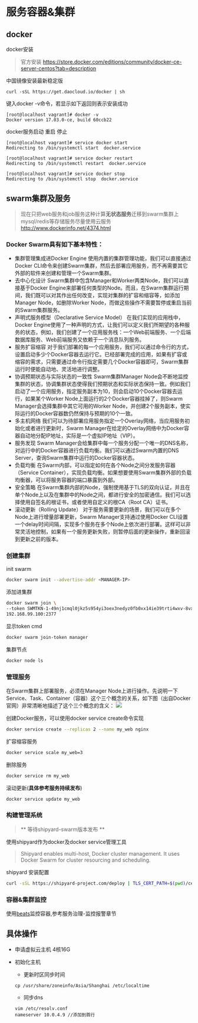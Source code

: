 # 服务容器&集群
## docker 
docker安装

>官方安装 https://store.docker.com/editions/community/docker-ce-server-centos?tab=description

中国镜像安装最新稳定版
```Shell
curl -sSL https://get.daocloud.io/docker | sh
```

键入docker -v命令，若显示如下返回则表示安装成功

```shell
[root@localhost vagrant]# docker -v
Docker version 17.03.0-ce, build 60ccb22
```

docker服务启动 重启 停止

```Shell
[root@localhost vagrant]# service docker start
Redirecting to /bin/systemctl start  docker.service

[root@localhost vagrant]# service docker restart
Redirecting to /bin/systemctl restart  docker.service

[root@localhost vagrant]# service docker stop
Redirecting to /bin/systemctl stop  docker.service
```

## swarm集群及服务
> 现在只把web服务和job服务这种计算**无状态服务**迁移到swarm集群上
> mysql/redis等存储服务尽量使用云服务
> http://www.dockerinfo.net/4374.html

### Docker Swarm具有如下基本特性：
- 集群管理集成进Docker Engine
使用内置的集群管理功能，我们可以直接通过Docker CLI命令来创建Swarm集群，然后去部署应用服务，而不再需要其它外部的软件来创建和管理一个Swarm集群。
- 去中心化设计
Swarm集群中包含Manager和Worker两类Node，我们可以直接基于Docker Engine来部署任何类型的Node。而且，在Swarm集群运行期间，我们既可以对其作出任何改变，实现对集群的扩容和缩容等，如添加Manager Node，如删除Worker Node，而做这些操作不需要暂停或重启当前的Swarm集群服务。
- 声明式服务模型（Declarative Service Model）
在我们实现的应用栈中，Docker Engine使用了一种声明的方式，让我们可以定义我们所期望的各种服务的状态，例如，我们创建了一个应用服务栈：一个Web前端服务、一个后端数据库服务、Web前端服务又依赖于一个消息队列服务。
- 服务扩容缩容
对于我们部署的每一个应用服务，我们可以通过命令行的方式，设置启动多少个Docker容器去运行它。已经部署完成的应用，如果有扩容或缩容的需求，只需要通过命令行指定需要几个Docker容器即可，Swarm集群运行时便能自动地、灵活地进行调整。
- 协调预期状态与实际状态的一致性
Swarm集群Manager Node会不断地监控集群的状态，协调集群状态使得我们预期状态和实际状态保持一致。例如我们启动了一个应用服务，指定服务副本为10，则会启动10个Docker容器去运行，如果某个Worker Node上面运行的2个Docker容器挂掉了，则Swarm Manager会选择集群中其它可用的Worker Node，并创建2个服务副本，使实际运行的Docker容器数仍然保持与预期的10个一致。
- 多主机网络
我们可以为待部署应用服务指定一个Overlay网络，当应用服务初始化或者进行更新时，Swarm Manager在给定的Overlay网络中为Docker容器自动地分配IP地址，实际是一个虚拟IP地址（VIP）。
- 服务发现
Swarm Manager会给集群中每一个服务分配一个唯一的DNS名称，对运行中的Docker容器进行负载均衡。我们可以通过Swarm内置的DNS Server，查询Swarm集群中运行的Docker容器状态。
- 负载均衡
在Swarm内部，可以指定如何在各个Node之间分发服务容器（Service Container），实现负载均衡。如果想要使用Swarm集群外部的负载均衡器，可以将服务容器的端口暴露到外部。
- 安全策略
在Swarm集群内部的Node，强制使用基于TLS的双向认证，并且在单个Node上以及在集群中的Node之间，都进行安全的加密通信。我们可以选择使用自签名的根证书，或者使用自定义的根CA（Root CA）证书。
- 滚动更新（Rolling Update）
对于服务需要更新的场景，我们可以在多个Node上进行增量部署更新，Swarm Manager支持通过使用Docker CLI设置一个delay时间间隔，实现多个服务在多个Node上依次进行部署。这样可以非常灵活地控制，如果有一个服务更新失败，则暂停后面的更新操作，重新回滚到更新之前的版本。

### 创建集群
init swarm
```bash
docker swarm init --advertise-addr <MANAGER-IP>
```

添加进集群
```bash
docker swarm join \
--token SWMTKN-1-49nj1cmql0jkz5s954yi3oex3nedyz0fb0xx14ie39trti4wxv-8vxv8rssmk743ojnwacrr2e7c \
192.168.99.100:2377
```

显示token cmd
```bash
docker swarm join-token manager
```

集群节点
```bash
docker node ls
```

### 管理服务
在Swarm集群上部署服务，必须在Manager Node上进行操作。先说明一下Service、Task、Container（容器）这个三个概念的关系，如下图（出自Docker官网）非常清晰地描述了这个三个概念的含义：
![](http://img.dockerinfo.net/2017/03/20170315210902.jpg)

创建Docker服务，可以使用docker service create命令实现
```bash
docker service create --replicas 2 --name my_web nginx
```
扩容缩容服务
```bash
docker service scale my_web=3
```
删除服务
```bash
docker service rm my_web
```
滚动更新(**具体参考服务持续发布**)
```bash
docker service update my_web
```

### 构建管理系统  
> ** 等待shipyard-swarm版本发布 **

使用shipyard作为docker及docker service管理工具
> Shipyard enables multi-host, Docker cluster management. It uses Docker Swarm for cluster resourcing and scheduling.

shipyard 安装配置
```bash
curl -sSL https://shipyard-project.com/deploy | TLS_CERT_PATH=$(pwd)/certs bash -s
```

### 容器&集群监控
使用[beats](https://www.elastic.co/cn/products/beats)监控容器,参考服务治理-监控报警章节


## 具体操作
- 申请虚拟云主机 4核16G
- 初始化主机
  - 更新时区同步时间
  ```shell
  cp /usr/share/zoneinfo/Asia/Shanghai /etc/localtime
  ```
  - 同步dns  

  ```shell
  vim /etc/resolv.conf
  nameserver 10.0.4.9 //添加到首行
  ```



